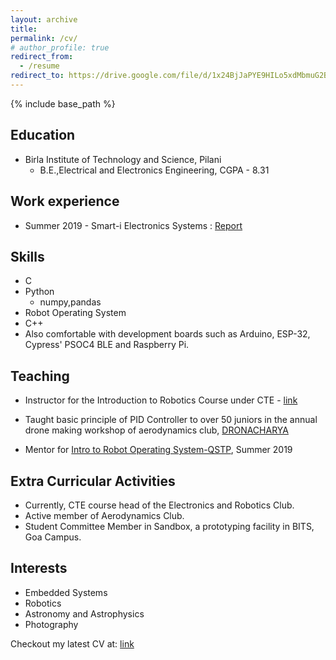 ```yaml
---
layout: archive
title: 
permalink: /cv/
# author_profile: true
redirect_from:
  - /resume
redirect_to: https://drive.google.com/file/d/1x24BjJaPYE9HILo5xdMbmuG2BdMtjo5i/view?usp=sharing
---
```


{% include base_path %}

Education
------
* Birla Institute of Technology and Science, Pilani
  * B.E.,Electrical and Electronics Engineering, CGPA - 8.31

Work experience
------
* Summer 2019 - Smart-i Electronics Systems : [Report](https://drive.google.com/file/d/1JT9YcFCSw3aVZY0XAQkdkNZCTKH3wWmJ/view)
  
Skills
------
* C
* Python
  * numpy,pandas
* Robot Operating System
* C++
* Also comfortable with development boards such as Arduino, ESP-32, Cypress' PSOC4 BLE and Raspberry Pi.

<!-- Publications
------
  <ul>{% for post in site.publications %}
    {% include archive-single-cv.html %}
  {% endfor %}</ul> -->
  
<!-- Talks
------
  <ul>{% for post in site.talks %}
    {% include archive-single-talk-cv.html %}
  {% endfor %}</ul> -->
  
Teaching
------
* Instructor for the Introduction to Robotics Course under CTE - [link](https://bpgc-cte.org/courses/5d4a83f4e99b437fd9e379fe/view/)

* Taught basic principle of PID Controller to over 50 juniors in the annual drone making workshop of aerodynamics club, [DRONACHARYA](https://www.facebook.com/AeroD.BITSGoa/posts/1553372214796381)

* Mentor for [Intro to Robot Operating System-QSTP](https://github.com/hardesh/QSTP-Introduction_to_ROS), Summer 2019


  
Extra Curricular Activities
------
* Currently, CTE course head of the Electronics and Robotics Club.
* Active member of Aerodynamics Club.
* Student Committee Member in Sandbox, a prototyping facility in BITS, Goa Campus.


Interests
------
* Embedded Systems
* Robotics
* Astronomy and Astrophysics
* Photography


Checkout my latest CV at: [link](https://drive.google.com/file/d/1x24BjJaPYE9HILo5xdMbmuG2BdMtjo5i/view?usp=sharing)


